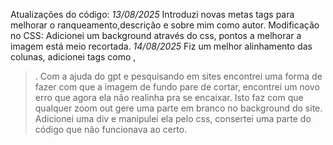 Atualizações do código:
*13/08/2025* Introduzi novas metas tags para melhorar o ranqueamento,descrição e sobre mim como autor.
Modificação no CSS: Adicionei um background através do css, pontos a melhorar a imagem está meio recortada.
*14/08/2025* Fiz um melhor alinhamento das colunas, adicionei tags como <addres>,<abbr> <blockquote>.
Com a ajuda do gpt e pesquisando em sites encontrei uma forma de fazer com que a imagem de fundo pare de cortar, encontrei um novo erro que agora ela não realinha pra se encaixar.
Isto faz com que qualquer zoom out gere uma parte em branco no background do site. Adicionei uma div e manipulei ela pelo css, consertei uma parte do código que não funcionava ao certo.
